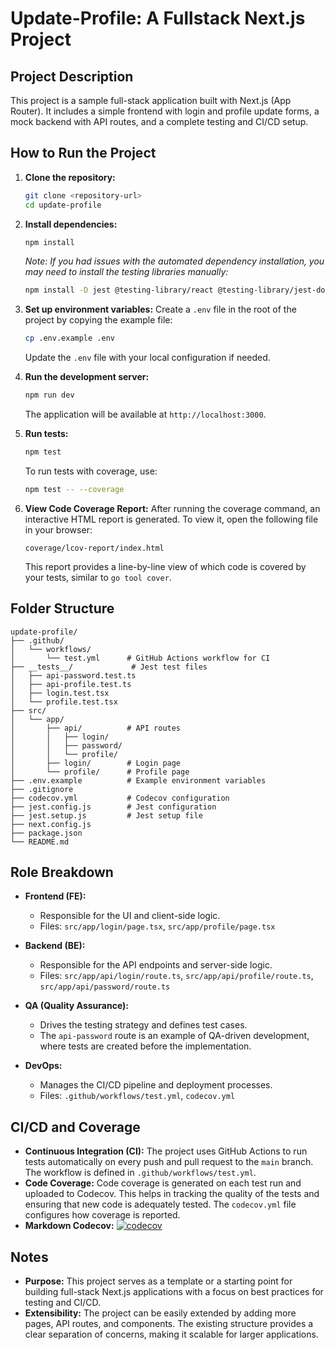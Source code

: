 # Update-Profile: A Fullstack Next.js Project

## Project Description

This project is a sample full-stack application built with Next.js (App Router). It includes a simple frontend with login and profile update forms, a mock backend with API routes, and a complete testing and CI/CD setup.

## How to Run the Project

1.  **Clone the repository:**

    ```bash
    git clone <repository-url>
    cd update-profile
    ```

2.  **Install dependencies:**

    ```bash
    npm install
    ```

    _Note: If you had issues with the automated dependency installation, you may need to install the testing libraries manually:_

    ```bash
    npm install -D jest @testing-library/react @testing-library/jest-dom jest-environment-jsdom @types/jest
    ```

3.  **Set up environment variables:**
    Create a `.env` file in the root of the project by copying the example file:

    ```bash
    cp .env.example .env
    ```

    Update the `.env` file with your local configuration if needed.

4.  **Run the development server:**

    ```bash
    npm run dev
    ```

    The application will be available at `http://localhost:3000`.

5.  **Run tests:**

    ```bash
    npm test
    ```

    To run tests with coverage, use:

    ```bash
    npm test -- --coverage
    ```

6.  **View Code Coverage Report:**
    After running the coverage command, an interactive HTML report is generated. To view it, open the following file in your browser:
    ```
    coverage/lcov-report/index.html
    ```
    This report provides a line-by-line view of which code is covered by your tests, similar to `go tool cover`.

## Folder Structure

```
update-profile/
├── .github/
│   └── workflows/
│       └── test.yml      # GitHub Actions workflow for CI
├── __tests__/             # Jest test files
│   ├── api-password.test.ts
│   ├── api-profile.test.ts
│   ├── login.test.tsx
│   └── profile.test.tsx
├── src/
│   └── app/
│       ├── api/          # API routes
│       │   ├── login/
│       │   ├── password/
│       │   └── profile/
│       ├── login/        # Login page
│       └── profile/      # Profile page
├── .env.example          # Example environment variables
├── .gitignore
├── codecov.yml           # Codecov configuration
├── jest.config.js        # Jest configuration
├── jest.setup.js         # Jest setup file
├── next.config.js
├── package.json
└── README.md
```

## Role Breakdown

- **Frontend (FE):**

  - Responsible for the UI and client-side logic.
  - Files: `src/app/login/page.tsx`, `src/app/profile/page.tsx`

- **Backend (BE):**

  - Responsible for the API endpoints and server-side logic.
  - Files: `src/app/api/login/route.ts`, `src/app/api/profile/route.ts`, `src/app/api/password/route.ts`

- **QA (Quality Assurance):**

  - Drives the testing strategy and defines test cases.
  - The `api-password` route is an example of QA-driven development, where tests are created before the implementation.

- **DevOps:**
  - Manages the CI/CD pipeline and deployment processes.
  - Files: `.github/workflows/test.yml`, `codecov.yml`

## CI/CD and Coverage

- **Continuous Integration (CI):** The project uses GitHub Actions to run tests automatically on every push and pull request to the `main` branch. The workflow is defined in `.github/workflows/test.yml`.
- **Code Coverage:** Code coverage is generated on each test run and uploaded to Codecov. This helps in tracking the quality of the tests and ensuring that new code is adequately tested. The `codecov.yml` file configures how coverage is reported.
- **Markdown Codecov:**
  [![codecov](https://codecov.io/gh/Hendrich/unit-test/graph/badge.svg?token=S0LXPRJMTB)](https://codecov.io/gh/Hendrich/unit-test)

## Notes

- **Purpose:** This project serves as a template or a starting point for building full-stack Next.js applications with a focus on best practices for testing and CI/CD.
- **Extensibility:** The project can be easily extended by adding more pages, API routes, and components. The existing structure provides a clear separation of concerns, making it scalable for larger applications.
